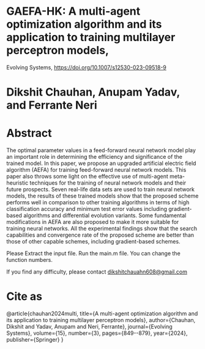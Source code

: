 # GAEFA-HK: A multi-agent optimization algorithm and its application to training multilayer perceptron models, 

Evolving Systems, https://doi.org/10.1007/s12530-023-09518-9
# Dikshit Chauhan, Anupam Yadav, and Ferrante Neri

# Abstract
The optimal parameter values in a feed-forward neural network model play an important role in determining the efficiency and significance of the trained model. 
In this paper, we propose an upgraded artificial electric field algorithm (AEFA) for training feed-forward neural network models. 
This paper also throws some light on the effective use of multi-agent meta-heuristic techniques for the training of neural network models and their future prospects. 
Seven real-life data sets are used to train neural network models, the results of these trained models show that the proposed scheme performs well in comparison to other 
training algorithms in terms of high classification accuracy and minimum test error values including gradient-based algorithms and differential evolution variants. 
Some fundamental modifications in AEFA are also proposed to make it more suitable for training neural networks.
All the experimental findings show that the search capabilities and convergence rate of the proposed scheme are better than those of other capable schemes, including gradient-based schemes.

Please Extract the input file.
Run the main.m file. You can change the function numbers.

If you find any difficulty, please contact dikshitchauahn608@gmail.com 

# Cite as 
@article{chauhan2024multi,
  title={A multi-agent optimization algorithm and its application to training multilayer perceptron models},
  author={Chauhan, Dikshit and Yadav, Anupam and Neri, Ferrante},
  journal={Evolving Systems},
  volume={15},
  number={3},
  pages={849--879},
  year={2024},
  publisher={Springer}
}
